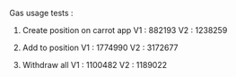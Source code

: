 Gas usage tests : 
1. Create position on carrot app
V1 : 882193
V2 : 1238259

2. Add to position
V1 : 1774990
V2 : 3172677

3. Withdraw all
V1 : 1100482
V2 : 1189022